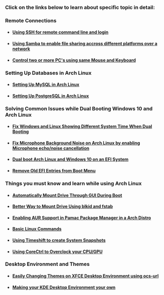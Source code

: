 ### Click on the links below to learn about specific topic in detail:

### Remote Connections
- #### [Using SSH for remote command line and login](https://github.com/WilcyWilson/Linux-Study/blob/master/SSH#readme) 
- #### [Using Samba to enable file sharing accross different platforms over a network](https://github.com/WilcyWilson/Linux-Study/blob/master/Samba#readme) 
- #### [Control two or more PC's using same Mouse and Keyboard](https://github.com/WilcyWilson/Linux-Tips/tree/master/UseSameMandK#readme)

### Setting Up Databases in Arch Linux
- #### [Setting Up MySQL in Arch Linux](https://github.com/WilcyWilson/Linux-Tips/tree/master/SettingUpMySqlInArchLinux#readme) 
- #### [Setting Up PostgreSQL in Arch Linux](https://github.com/WilcyWilson/Linux-Tips/tree/master/SettingUpPostgreSqlInArchLinux#readme)

### Solving Common Issues while Dual Booting Windows 10 and Arch Linux
- #### [Fix Windows and Linux Showing Different System Time When Dual Booting](https://github.com/WilcyWilson/Linux-Tips/tree/master/TimeDateDualBoot#readme) 
- #### [Fix Microphone Background Noise on Arch Linux by enabling Microphone echo/noise cancellation](https://github.com/WilcyWilson/Linux-Tips/tree/master/FixMicrophoneNoise#readme) 
- #### [Dual boot Arch Linux and Windows 10 on an EFI System](https://github.com/WilcyWilson/Linux-Tips/tree/master/DualBootEFI#readme) 
- #### [Remove Old EFI Entries from Boot Menu](https://github.com/WilcyWilson/Linux-Tips/tree/master/RemoveOldEFI#readme) 

### Things you must know and learn while using Arch Linux
- #### [Automatically Mount Drive Through GUI During Boot](https://github.com/WilcyWilson/Linux-Study/blob/master/AutomaticallyMountYourDrivesDuringBootThroughGUI#readme) 
- #### [Better Way to Mount Drive Using blkid and fstab](https://github.com/WilcyWilson/Linux-Tips/tree/master/BetterWayToMountDrive#readme) 
- #### [Enabling AUR Support in Pamac Package Manager in a Arch Distro](https://github.com/WilcyWilson/Linux-Tips/tree/master/EnableAURSupport#readme) 
- #### [Basic Linux Commands](https://github.com/WilcyWilson/Linux-Study/blob/master/BasicLinuxCommands#readme) 
- #### [Using Timeshift to create System Snapshots](https://github.com/WilcyWilson/Linux-Tips/tree/master/UsingTimeshift#readme) 
- #### [Using CoreCtrl to Overclock your CPU/GPU](https://github.com/WilcyWilson/Linux-Tips/tree/master/CoreCtrl#readme) 

### Desktop Environment and Themes
- #### [Easily Changing Themes on XFCE Desktop Environment using ocs-url](https://github.com/WilcyWilson/Linux-Tips/tree/master/XfceThemeUsingOcs#readme) 
- #### [Making your KDE Desktop Environment your own](https://github.com/WilcyWilson/Linux-Tips/tree/master/KDEPlasmaThemes#readme) 

